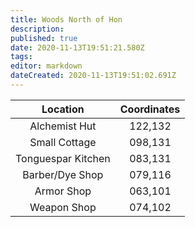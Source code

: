 ```yaml
---
title: Woods North of Hon
description: 
published: true
date: 2020-11-13T19:51:21.580Z
tags: 
editor: markdown
dateCreated: 2020-11-13T19:51:02.691Z
---
```



| Location | Coordinates |
| :---: | :---: | 
|Alchemist Hut |	122,132|
|Small Cottage |	098,131|
|Tonguespar Kitchen |	083,131|
|Barber/Dye Shop |	079,116|
|Armor Shop |	063,101|
|Weapon Shop |	074,102 |